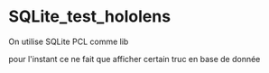# SQLite_test_hololens


On utilise SQLite PCL comme lib

pour l'instant ce ne fait que afficher certain truc en base de donnée 
